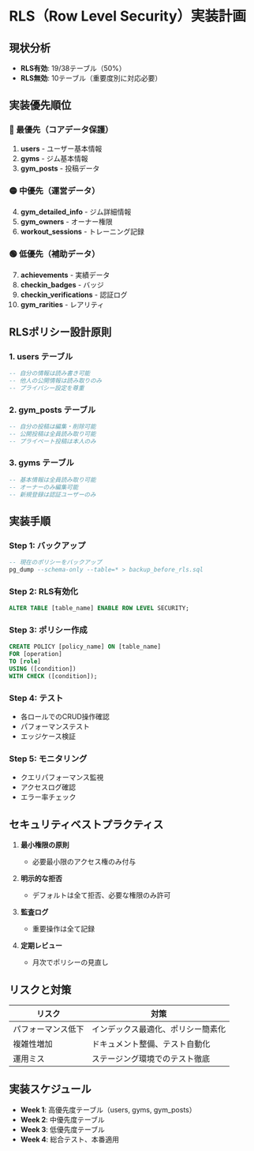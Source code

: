 # RLS（Row Level Security）実装計画

## 現状分析
- **RLS有効**: 19/38テーブル（50%）
- **RLS無効**: 10テーブル（重要度別に対応必要）

## 実装優先順位

### 🔴 最優先（コアデータ保護）
1. **users** - ユーザー基本情報
2. **gyms** - ジム基本情報
3. **gym_posts** - 投稿データ

### 🟡 中優先（運営データ）
4. **gym_detailed_info** - ジム詳細情報
5. **gym_owners** - オーナー権限
6. **workout_sessions** - トレーニング記録

### 🟢 低優先（補助データ）
7. **achievements** - 実績データ
8. **checkin_badges** - バッジ
9. **checkin_verifications** - 認証ログ
10. **gym_rarities** - レアリティ

## RLSポリシー設計原則

### 1. users テーブル
```sql
-- 自分の情報は読み書き可能
-- 他人の公開情報は読み取りのみ
-- プライバシー設定を尊重
```

### 2. gym_posts テーブル
```sql
-- 自分の投稿は編集・削除可能
-- 公開投稿は全員読み取り可能
-- プライベート投稿は本人のみ
```

### 3. gyms テーブル
```sql
-- 基本情報は全員読み取り可能
-- オーナーのみ編集可能
-- 新規登録は認証ユーザーのみ
```

## 実装手順

### Step 1: バックアップ
```sql
-- 現在のポリシーをバックアップ
pg_dump --schema-only --table=* > backup_before_rls.sql
```

### Step 2: RLS有効化
```sql
ALTER TABLE [table_name] ENABLE ROW LEVEL SECURITY;
```

### Step 3: ポリシー作成
```sql
CREATE POLICY [policy_name] ON [table_name]
FOR [operation]
TO [role]
USING ([condition])
WITH CHECK ([condition]);
```

### Step 4: テスト
- 各ロールでのCRUD操作確認
- パフォーマンステスト
- エッジケース検証

### Step 5: モニタリング
- クエリパフォーマンス監視
- アクセスログ確認
- エラー率チェック

## セキュリティベストプラクティス

1. **最小権限の原則**
   - 必要最小限のアクセス権のみ付与

2. **明示的な拒否**
   - デフォルトは全て拒否、必要な権限のみ許可

3. **監査ログ**
   - 重要操作は全て記録

4. **定期レビュー**
   - 月次でポリシーの見直し

## リスクと対策

| リスク | 対策 |
|--------|------|
| パフォーマンス低下 | インデックス最適化、ポリシー簡素化 |
| 複雑性増加 | ドキュメント整備、テスト自動化 |
| 運用ミス | ステージング環境でのテスト徹底 |

## 実装スケジュール

- **Week 1**: 高優先度テーブル（users, gyms, gym_posts）
- **Week 2**: 中優先度テーブル
- **Week 3**: 低優先度テーブル
- **Week 4**: 総合テスト、本番適用